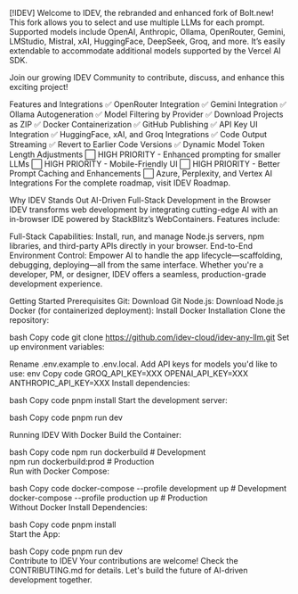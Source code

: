 [!IDEV]
Welcome to IDEV, the rebranded and enhanced fork of Bolt.new! This fork allows you to select and use multiple LLMs for each prompt. Supported models include OpenAI, Anthropic, Ollama, OpenRouter, Gemini, LMStudio, Mistral, xAI, HuggingFace, DeepSeek, Groq, and more. It’s easily extendable to accommodate additional models supported by the Vercel AI SDK.

Join our growing IDEV Community to contribute, discuss, and enhance this exciting project!

Features and Integrations
✅ OpenRouter Integration
✅ Gemini Integration
✅ Ollama Autogeneration
✅ Model Filtering by Provider
✅ Download Projects as ZIP
✅ Docker Containerization
✅ GitHub Publishing
✅ API Key UI Integration
✅ HuggingFace, xAI, and Groq Integrations
✅ Code Output Streaming
✅ Revert to Earlier Code Versions
✅ Dynamic Model Token Length Adjustments
⬜ HIGH PRIORITY - Enhanced prompting for smaller LLMs
⬜ HIGH PRIORITY - Mobile-Friendly UI
⬜ HIGH PRIORITY - Better Prompt Caching and Enhancements
⬜ Azure, Perplexity, and Vertex AI Integrations
For the complete roadmap, visit IDEV Roadmap.

Why IDEV Stands Out
AI-Driven Full-Stack Development in the Browser
IDEV transforms web development by integrating cutting-edge AI with an in-browser IDE powered by StackBlitz’s WebContainers. Features include:

Full-Stack Capabilities: Install, run, and manage Node.js servers, npm libraries, and third-party APIs directly in your browser.
End-to-End Environment Control: Empower AI to handle the app lifecycle—scaffolding, debugging, deploying—all from the same interface.
Whether you're a developer, PM, or designer, IDEV offers a seamless, production-grade development experience.

Getting Started
Prerequisites
Git: Download Git
Node.js: Download Node.js
Docker (for containerized deployment): Install Docker
Installation
Clone the repository:

bash
Copy code
git clone https://github.com/idev-cloud/idev-any-llm.git
Set up environment variables:

Rename .env.example to .env.local.
Add API keys for models you'd like to use:
env
Copy code
GROQ_API_KEY=XXX
OPENAI_API_KEY=XXX
ANTHROPIC_API_KEY=XXX
Install dependencies:

bash
Copy code
pnpm install
Start the development server:

bash
Copy code
pnpm run dev


Running IDEV
With Docker
Build the Container:

bash
Copy code
npm run dockerbuild   # Development  
npm run dockerbuild:prod   # Production  
Run with Docker Compose:

bash
Copy code
docker-compose --profile development up   # Development  
docker-compose --profile production up   # Production  
Without Docker
Install Dependencies:

bash
Copy code
pnpm install  
Start the App:

bash
Copy code
pnpm run dev  
Contribute to IDEV
Your contributions are welcome! Check the CONTRIBUTING.md for details. Let's build the future of AI-driven development together.
